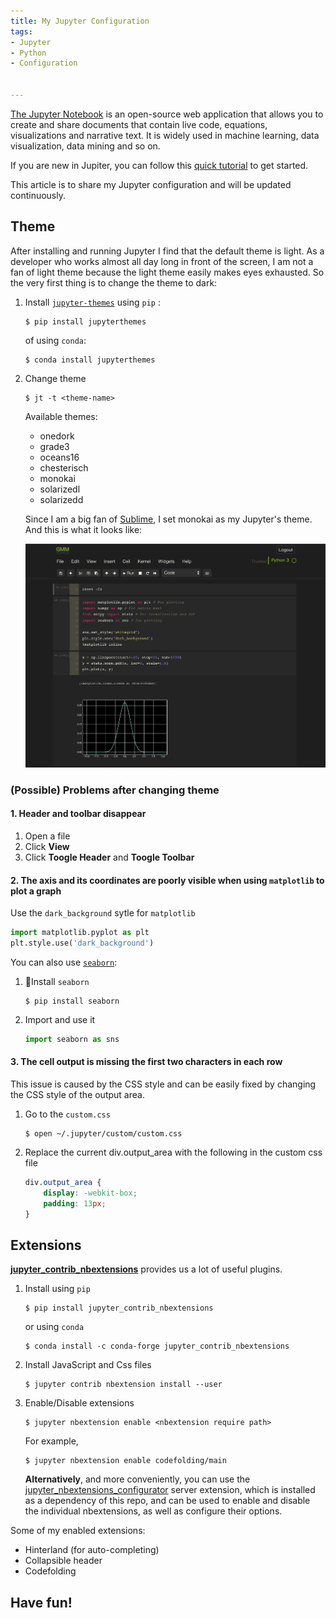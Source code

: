 ```yaml
---
title: My Jupyter Configuration
tags:
- Jupyter
- Python
- Configuration 


---
```




[The Jupyter Notebook](http://jupyter.org/) is an open-source web application that allows you to create and share documents that contain live code, equations, visualizations and narrative text.  It is widely used in machine learning, data visualization, data mining and so on.

If you are new in Jupiter, you can follow this [quick tutorial](https://jupyter-notebook-beginner-guide.readthedocs.io/en/latest/index.html) to get started.

This article is to share my Jupyter configuration and will be updated continuously.

## Theme

After installing and running Jupyter I find that the default theme is light. As a developer who works almost all day long in front of the screen, I am not a fan of light theme because the light theme easily makes eyes exhausted. So the very first thing is to change the theme to dark:

1. Install  [`jupyter-themes`](https://github.com/dunovank/jupyter-themes)  using `pip` : 

   ~~~shell
   $ pip install jupyterthemes
   ~~~

   of using `conda`:

   ~~~shell
   $ conda install jupyterthemes
   ~~~

2. Change theme

   ~~~shell
   $ jt -t <theme-name>
   ~~~

   Available themes:

   + onedork
   + grade3
   + oceans16
   + chesterisch
   + monokai
   + solarizedl
   + solarizedd

   Since I am a big fan of [Sublime](https://www.sublimetext.com/), I set monokai as my Jupyter's theme. And this is what it looks like:

   ![Jupyter_Monokai](assets/Jupyter_Monokai.png)



###  (Possible) Problems after changing theme

#### 1. Header and toolbar disappear

1. Open a file
2. Click **View**
3. Click **Toogle Header** and **Toogle Toolbar**

#### 2. The axis and its coordinates are poorly visible when using `matplotlib` to plot a graph

Use the ``dark_background`` sytle for `matplotlib` 

~~~python
import matplotlib.pyplot as plt
plt.style.use('dark_background')
~~~

You can also use [`seaborn`](https://seaborn.pydata.org/):

1. Install `seaborn`

   ~~~shell
   $ pip install seaborn
   ~~~

2. Import and use it

   ~~~python
   import seaborn as sns
   ~~~

#### 3. The cell output is missing the first two characters in each row

This issue is caused by the CSS style and can be easily fixed by changing the CSS style of the output area.

1. Go to the `custom.css`

   ~~~shell
   $ open ~/.jupyter/custom/custom.css
   ~~~

2. Replace the current div.output_area with the following in the custom css file

   ~~~Css
   div.output_area {
       display: -webkit-box;
       padding: 13px;
   }
   ~~~


## Extensions

[**jupyter_contrib_nbextensions**](https://github.com/ipython-contrib/jupyter_contrib_nbextensions) provides us a lot of useful plugins.

1. Install using `pip`

   ~~~shell
   $ pip install jupyter_contrib_nbextensions
   ~~~

   or using `conda`

   ~~~shell
   $ conda install -c conda-forge jupyter_contrib_nbextensions
   ~~~

2. Install JavaScript and Css files

   ~~~shell
   $ jupyter contrib nbextension install --user
   ~~~

3. Enable/Disable extensions

   ~~~shell
   $ jupyter nbextension enable <nbextension require path>
   ~~~

   For example,

   ~~~shell
   $ jupyter nbextension enable codefolding/main
   ~~~

   **Alternatively**, and more conveniently, you can use the [jupyter_nbextensions_configurator](https://github.com/Jupyter-contrib/jupyter_nbextensions_configurator) server extension, which is installed as a dependency of this repo, and can be used to enable and disable the individual nbextensions, as well as configure their options. 

Some of my enabled extensions:

+ Hinterland (for auto-completing)
+ Collapsible header
+ Codefolding



## Have fun!

